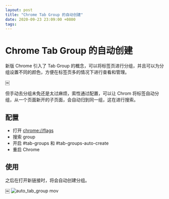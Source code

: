 ```yaml
---
layout: post
title: "Chrome Tab Group 的自动创建"
date: 2020-09-23 23:09:00 +0800
tags: 
---
```

    
# Chrome Tab Group 的自动创建

新版 Chrome 引入了 Tab Group 的概念，可以将标签页进行分组，并且可以为分组设置不同的颜色，方便在标签页多的情况下进行查看和管理。

￼

但手动去分组未免还是太过麻烦，索性通过配置，可以让 Chrom 将标签自动分组，从一个页面新开的子页面，会自动归到同一组，这在进行搜索。

## 配置

- 打开 [chrome://flags](chrome://flags)
- 搜索 group
- 开启 #tab-groups 和 #tab-groups-auto-create
- 重启 Chrome


## 使用

之后在打开新链接时，将会自动创建分组。

￼
![auto_tab_group mov](https://user-images.githubusercontent.com/3783096/93730137-e96ec280-fbf9-11ea-8206-099e9e44de20.gif)

    